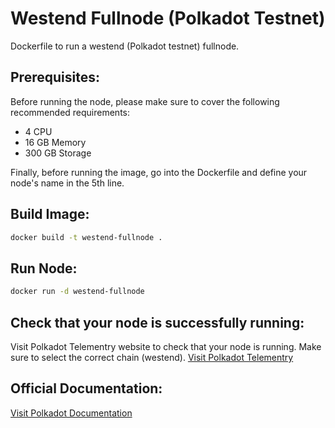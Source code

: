 # Westend Fullnode (Polkadot Testnet)

Dockerfile to run a westend (Polkadot testnet) fullnode.

## Prerequisites:

Before running the node, please make sure to cover the following recommended requirements:

- 4 CPU
- 16 GB Memory
- 300 GB Storage

Finally, before running the image, go into the Dockerfile and define your node's name in the 5th line.

## Build Image:

```bash
docker build -t westend-fullnode .
```

## Run Node:

```bash
docker run -d westend-fullnode
```

## Check that your node is successfully running:

Visit Polkadot Telementry website to check that your node is running. Make sure to select the correct chain (westend).
[Visit Polkadot Telementry](https://telemetry.polkadot.io/#/0xe143f23803ac50e8f6f8e62695d1ce9e4e1d68aa36c1cd2cfd15340213f3423e)

## Official Documentation:

[Visit Polkadot Documentation](https://wiki.polkadot.network/docs/maintain-sync)
